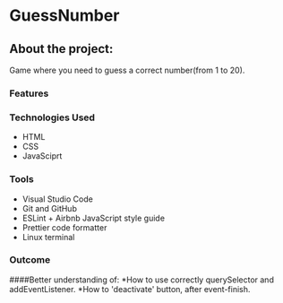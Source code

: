 # GuessNumber

## About the project:
Game where you need to guess a correct number(from 1 to 20).

### Features


### Technologies Used
* HTML
* CSS
* JavaSciprt

### Tools
* Visual Studio Code
* Git and GitHub
* ESLint + Airbnb JavaScript style guide
* Prettier code formatter
* Linux terminal

### Outcome
####Better understanding of:
*How to use correctly querySelector and addEventListener. 
*How to 'deactivate' button, after event-finish.
